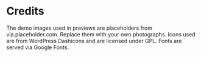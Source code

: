 # Credits

The demo images used in previews are placeholders from via.placeholder.com. Replace them with your own photographs. Icons used are from WordPress Dashicons and are licensed under GPL. Fonts are served via Google Fonts.
